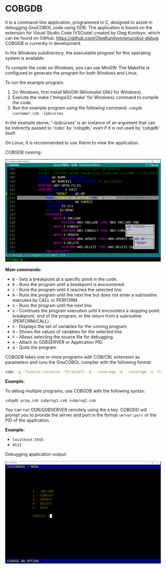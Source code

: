 <h1>COBGDB</h1>

It is a command-line application, programmed in C, designed to assist in debugging GnuCOBOL code using GDB. The application is based on the extension for Visual Studio Code (VSCode) created by Oleg Kunitsyn, which can be found on GitHub: https://github.com/OlegKunitsyn/gnucobol-debug. COBGDB is currently in development.

In the Windows subdirectory, the executable program for this operating system is available.

To compile the code on Windows, you can use MinGW. The Makefile is configured to generate the program for both Windows and Linux.

To run the example program:

1. On Windows, first install MinGW (Minimalist GNU for Windows).
2. Execute the make ('mingw32-make' for Windows) command to compile the code.
3. Run the example program using the following command:
   `cobgdb customer.cob -lpdcurses`
   
In the example above, '-lpdcurses' is an instance of an argument that can be indirectly passed to 'cobc' by 'cobgdb,' even if it is not used by 'cobgdb' itself.

On Linux, it is recommended to use Xterm to view the application.


COBGDB running:


![Screenshot](cobgdb_run.png)

**Main commands:**

- `B` - Sets a breakpoint at a specific point in the code.
- `R` - Runs the program until a breakpoint is encountered.
- `C` - Runs the program until it reaches the selected line.
- `N` - Runs the program until the next line but does not enter a subroutine executed by CALL or PERFORM.
- `S` - Runs the program until the next line.
- `G` - Continues the program execution until it encounters a stopping point: breakpoint, end of the program, or the return from a subroutine (PERFORM/CALL).
- `V` - Displays the set of variables for the running program.
- `H` - Shows the values of variables for the selected line.
- `F` - Allows selecting the source file for debugging.
- `A` - Attach to GDBSERVER or Application PID.
- `Q` - Quits the program.

COBGDB takes one or more programs with COB/CBL extension as parameters and runs the GnuCOBOL compiler with the following format:
```bash
cobc -g -fsource-location -ftraceall -Q --coverage -A --coverage -v -free -O0 -x prog.cob prog2.cob ...
```

**Example:**

To debug multiple programs, use COBGDB with the following syntax:

```bash
cobgdb prog.cob subprog1.cob subprog2.cob
```

You can run GDB/GDBSERVER remotely using the `A` key. COBGDD will prompt you to provide the server and port in the format `server:port` or the PID of the application.

**Example:**
- `localhost:5555`
- `9112`

Debugging application output:

![Screenshot](customer_run.png)

